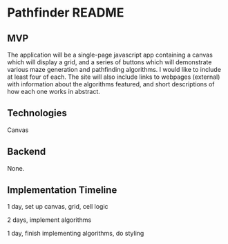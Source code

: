 # Pathfinder README

## MVP

The application will be a single-page javascript app containing a canvas which will display a grid, and a series of buttons which will demonstrate various maze generation and pathfinding algorithms.  I would like to include at least four of each.  The site will also include links to webpages (external) with information about the algorithms featured, and short descriptions of how each one works in abstract.

## Technologies

Canvas

## Backend

None.

## Implementation Timeline

1 day, set up canvas, grid, cell logic

2 days, implement algorithms

1 day, finish implementing algorithms, do styling
